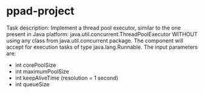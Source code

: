 # ppad-project

Task description:
Implement a thread pool executor, similar to the one present in Java platform: java.util.concurrent.ThreadPoolExecutor
WITHOUT using any class from java.util.concurrent package.
The component will accept for execution tasks of type java.lang.Runnable.
The input parameters are:
- int corePoolSize
- int maximumPoolSize
- int keepAliveTime (resolution = 1 second)
- int queueSize
